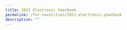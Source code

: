 ```yaml
---
title: 2021 Electronic Yearbook
permalink: /for-navalities/2021-electronic-yearbook
description: ""
---
```


